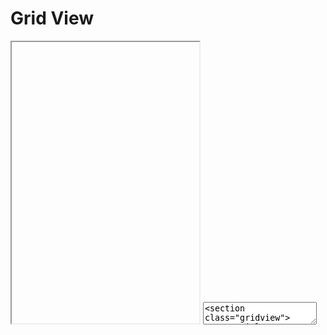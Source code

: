 # Grid View

<iframe class="code-preview" height="450px"></iframe>
<textarea class="code-editor" name="code">
<section class="gridview">
    <article class="gridview-item">
      <a href="#">
        <img class="lazyload"
          data-src="assets/images/demo/thumb-fashion.jpg"
          alt="Image 1"
          src="data:image/gif;base64,R0lGODlhAQABAAAAACH5BAEKAAEALAAAAAABAAEAAAICTAEAOw=="/>
      </a>
    </article>
    <article class="gridview-item">
      <a href="#">
        <img class="lazyload"
          data-src="assets/images/demo/thumb-food.jpg"
          alt="Image 2"
          src="data:image/gif;base64,R0lGODlhAQABAAAAACH5BAEKAAEALAAAAAABAAEAAAICTAEAOw=="/>
      </a>
    </article>
    <article class="gridview-item">
      <a href="#">
        <img class="lazyload"
          data-src="assets/images/demo/thumb-animals.jpg"
          alt="Image 3"
          src="data:image/gif;base64,R0lGODlhAQABAAAAACH5BAEKAAEALAAAAAABAAEAAAICTAEAOw=="/>
      </a>
    </article>
    <article class="gridview-item">
      <a href="#">
        <img class="lazyload"
          data-src="assets/images/demo/thumb-city.jpg"
          alt="Image 4"
          src="data:image/gif;base64,R0lGODlhAQABAAAAACH5BAEKAAEALAAAAAABAAEAAAICTAEAOw=="/>
      </a>
    </article>
    <article class="gridview-item">
      <a href="#">
        <img class="lazyload"
          data-src="assets/images/demo/thumb-sports.jpg"
          alt="Image 5"
          src="data:image/gif;base64,R0lGODlhAQABAAAAACH5BAEKAAEALAAAAAABAAEAAAICTAEAOw=="/>
      </a>
    </article>
    <article class="gridview-item">
      <a href="#">
        <img class="lazyload"
          data-src="assets/images/demo/thumb-nature.jpg"
          alt="Image 6"
          src="data:image/gif;base64,R0lGODlhAQABAAAAACH5BAEKAAEALAAAAAABAAEAAAICTAEAOw=="/>
      </a>
    </article>
    <article class="gridview-item">
      <a href="#">
        <img class="lazyload"
          data-src="assets/images/thumb-square-m.png"
          alt="Image 7"
          src="data:image/gif;base64,R0lGODlhAQABAAAAACH5BAEKAAEALAAAAAABAAEAAAICTAEAOw=="/>
      </a>
    </article>
    <article class="gridview-item">
      <a href="#">
        <img class="lazyload"
          data-src="assets/images/thumb-square-m.png"
          alt="Image 8"
          src="data:image/gif;base64,R0lGODlhAQABAAAAACH5BAEKAAEALAAAAAABAAEAAAICTAEAOw=="/>
      </a>
    </article>
    <article class="gridview-item">
      <a href="#">
        <img class="lazyload"
          data-src="assets/images/thumb-square-m.png"
          alt="Image 9"
          src="data:image/gif;base64,R0lGODlhAQABAAAAACH5BAEKAAEALAAAAAABAAEAAAICTAEAOw=="/>
      </a>
    </article>
</section>
</textarea>